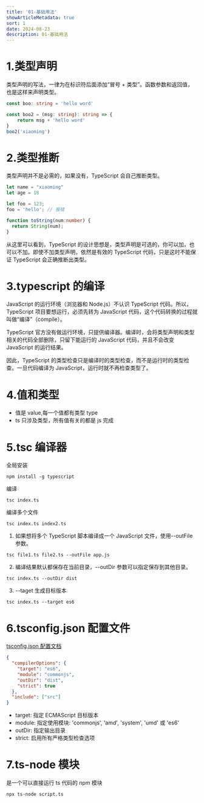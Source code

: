 ```yaml
---
title: '01-基础用法'
showArticleMetadata: true
sort: 1
date: 2024-08-23
description: 01-基础用法
---
```


# 1.类型声明

类型声明的写法，一律为在标识符后面添加“冒号 + 类型”。函数参数和返回值，也是这样来声明类型。

```typeScript
const boo: string = 'hello word'

const boo2 = (msg: string): string => {
	return msg + 'hello word'
}
boo2('xiaoming')
```

# 2.类型推断

类型声明并不是必需的，如果没有，TypeScript 会自己推断类型。

```typeScript
let name = "xiaoming"
let age = 18

let foo = 123;
foo = 'hello'; // 报错
```

```typeScript
function toString(num:number) {
  return String(num);
}
```

从这里可以看到，TypeScript 的设计思想是，类型声明是可选的，你可以加，也可以不加。即使不加类型声明，依然是有效的 TypeScript 代码，只是这时不能保证 TypeScript 会正确推断出类型。

# 3.typescript 的编译

JavaScript 的运行环境（浏览器和 Node.js）不认识 TypeScript 代码。所以，TypeScript 项目要想运行，必须先转为 JavaScript 代码，这个代码转换的过程就叫做“编译”（compile）。

TypeScript 官方没有做运行环境，只提供编译器。编译时，会将类型声明和类型相关的代码全部删除，只留下能运行的 JavaScript 代码，并且不会改变 JavaScript 的运行结果。

因此，TypeScript 的类型检查只是编译时的类型检查，而不是运行时的类型检查。一旦代码编译为 JavaScript，运行时就不再检查类型了。

# 4.值和类型

- 值是 value,每一个值都有类型 type
- ts 只涉及类型，所有值有关的都是 js 完成

# 5.tsc 编译器

全局安装

```shell
npm install -g typescript
```

编译

```shell
tsc index.ts
```

编译多个文件

```shell
tsc index.ts index2.ts
```

1. 如果想将多个 TypeScript 脚本编译成一个 JavaScript 文件，使用--outFile 参数。

```shell
tsc file1.ts file2.ts --outFile app.js
```

2. 编译结果默认都保存在当前目录，--outDir 参数可以指定保存到其他目录。

```shell
tsc index.ts --outDir dist
```

3. --taget 生成目标版本

```shell
tsc index.ts --target es6
```

# 6.tsconfig.json 配置文件

[tsconfig.json 配置文档](https://wangdoc.com/typescript/tsconfig.json)

```json
{
  "compilerOptions": {
    "target": "es6",
    "module": "commonjs",
    "outDir": "dist",
    "strict": true
  },
  "include": ["src"]
}
```

- target: 指定 ECMAScript 目标版本
- module: 指定使用模块: 'commonjs', 'amd', 'system', 'umd' 或 'es6'
- outDir: 指定输出目录
- strict: 启用所有严格类型检查选项

# 7.ts-node 模块

是一个可以直接运行 ts 代码的 npm 模块

```shell
npx ts-node script.ts
```
